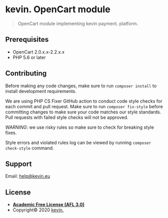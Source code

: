 # kevin. OpenCart  module

> OpenCart module implementing kevin payment. platform.

## Prerequisites

- OpenCart 2.0.x.x-2.2.x.x
- PHP 5.6 or later

## Contributing
Before making any code changes, make sure to run `composer install` to install development requirements.

We are using PHP CS Fixer GitHub action to conduct code style checks for each commit and pull request. Make sure to run `composer fix-style` before
committing changes to make sure your code matches our style standards. Pull requests with failed style checks will not
be approved.

*WARNING*: we use risky rules so make sure to check for breaking style fixes.

Style errors and violated rules log can be viewed by running `composer check-style` command.

## Support

Email: help@kevin.eu

## License

- **[Academic Free License (AFL 3.0)](http://opensource.org/licenses/afl-3.0.php)**
- Copyright© 2020 <a href="https://www.getkevin.eu/" target="_blank">kevin.</a>
